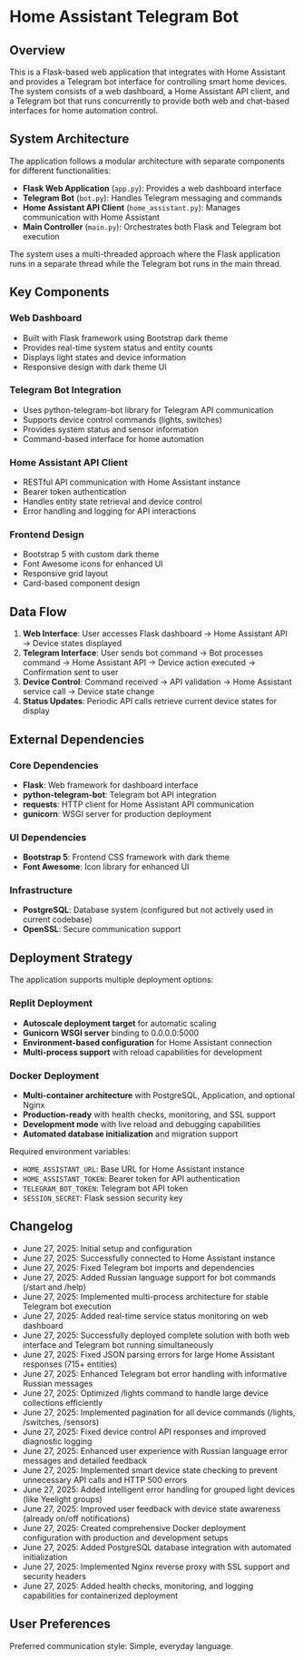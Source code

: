 # Home Assistant Telegram Bot

## Overview

This is a Flask-based web application that integrates with Home Assistant and provides a Telegram bot interface for controlling smart home devices. The system consists of a web dashboard, a Home Assistant API client, and a Telegram bot that runs concurrently to provide both web and chat-based interfaces for home automation control.

## System Architecture

The application follows a modular architecture with separate components for different functionalities:

- **Flask Web Application** (`app.py`): Provides a web dashboard interface
- **Telegram Bot** (`bot.py`): Handles Telegram messaging and commands
- **Home Assistant API Client** (`home_assistant.py`): Manages communication with Home Assistant
- **Main Controller** (`main.py`): Orchestrates both Flask and Telegram bot execution

The system uses a multi-threaded approach where the Flask application runs in a separate thread while the Telegram bot runs in the main thread.

## Key Components

### Web Dashboard
- Built with Flask framework using Bootstrap dark theme
- Provides real-time system status and entity counts
- Displays light states and device information
- Responsive design with dark theme UI

### Telegram Bot Integration
- Uses python-telegram-bot library for Telegram API communication
- Supports device control commands (lights, switches)
- Provides system status and sensor information
- Command-based interface for home automation

### Home Assistant API Client
- RESTful API communication with Home Assistant instance
- Bearer token authentication
- Handles entity state retrieval and device control
- Error handling and logging for API interactions

### Frontend Design
- Bootstrap 5 with custom dark theme
- Font Awesome icons for enhanced UI
- Responsive grid layout
- Card-based component design

## Data Flow

1. **Web Interface**: User accesses Flask dashboard → Home Assistant API → Device states displayed
2. **Telegram Interface**: User sends bot command → Bot processes command → Home Assistant API → Device action executed → Confirmation sent to user
3. **Device Control**: Command received → API validation → Home Assistant service call → Device state change
4. **Status Updates**: Periodic API calls retrieve current device states for display

## External Dependencies

### Core Dependencies
- **Flask**: Web framework for dashboard interface
- **python-telegram-bot**: Telegram bot API integration
- **requests**: HTTP client for Home Assistant API communication
- **gunicorn**: WSGI server for production deployment

### UI Dependencies
- **Bootstrap 5**: Frontend CSS framework with dark theme
- **Font Awesome**: Icon library for enhanced UI

### Infrastructure
- **PostgreSQL**: Database system (configured but not actively used in current codebase)
- **OpenSSL**: Secure communication support

## Deployment Strategy

The application supports multiple deployment options:

### Replit Deployment
- **Autoscale deployment target** for automatic scaling
- **Gunicorn WSGI server** binding to 0.0.0.0:5000
- **Environment-based configuration** for Home Assistant connection
- **Multi-process support** with reload capabilities for development

### Docker Deployment  
- **Multi-container architecture** with PostgreSQL, Application, and optional Nginx
- **Production-ready** with health checks, monitoring, and SSL support
- **Development mode** with live reload and debugging capabilities
- **Automated database initialization** and migration support

Required environment variables:
- `HOME_ASSISTANT_URL`: Base URL for Home Assistant instance
- `HOME_ASSISTANT_TOKEN`: Bearer token for API authentication
- `TELEGRAM_BOT_TOKEN`: Telegram bot API token
- `SESSION_SECRET`: Flask session security key

## Changelog

- June 27, 2025: Initial setup and configuration
- June 27, 2025: Successfully connected to Home Assistant instance
- June 27, 2025: Fixed Telegram bot imports and dependencies
- June 27, 2025: Added Russian language support for bot commands (/start and /help)
- June 27, 2025: Implemented multi-process architecture for stable Telegram bot execution
- June 27, 2025: Added real-time service status monitoring on web dashboard
- June 27, 2025: Successfully deployed complete solution with both web interface and Telegram bot running simultaneously
- June 27, 2025: Fixed JSON parsing errors for large Home Assistant responses (715+ entities)
- June 27, 2025: Enhanced Telegram bot error handling with informative Russian messages
- June 27, 2025: Optimized /lights command to handle large device collections efficiently
- June 27, 2025: Implemented pagination for all device commands (/lights, /switches, /sensors)
- June 27, 2025: Fixed device control API responses and improved diagnostic logging
- June 27, 2025: Enhanced user experience with Russian language error messages and detailed feedback
- June 27, 2025: Implemented smart device state checking to prevent unnecessary API calls and HTTP 500 errors
- June 27, 2025: Added intelligent error handling for grouped light devices (like Yeelight groups)
- June 27, 2025: Improved user feedback with device state awareness (already on/off notifications)
- June 27, 2025: Created comprehensive Docker deployment configuration with production and development setups
- June 27, 2025: Added PostgreSQL database integration with automated initialization
- June 27, 2025: Implemented Nginx reverse proxy with SSL support and security headers
- June 27, 2025: Added health checks, monitoring, and logging capabilities for containerized deployment

## User Preferences

Preferred communication style: Simple, everyday language.